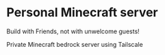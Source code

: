 Personal Minecraft server
=========================

Build with Friends, not with unwelcome guests!

Private Minecraft bedrock server using Tailscale
